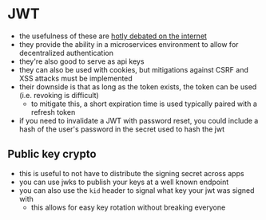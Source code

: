# JWT

- the usefulness of these are [hotly debated on the internet](https://stackoverflow.com/questions/21978658/invalidating-json-web-tokens/52407314#52407314)
- they provide the ability in a microservices environment to allow for decentralized authentication
- they're also good to serve as api keys
- they can also be used with cookies, but mitigations against CSRF and XSS attacks must be implemented
- their downside is that as long as the token exists, the token can be used (i.e. revoking is difficult)
  - to mitigate this, a short expiration time is used typically paired with a refresh token
- if you need to invalidate a JWT with password reset, you could include a hash of the user's password in the secret used to hash the jwt

## Public key crypto

- this is useful to not have to distribute the signing secret across apps
- you can use jwks to publish your keys at a well known endpoint
- you can also use the `kid` header to signal what key your jwt was signed with
  - this allows for easy key rotation without breaking everyone
